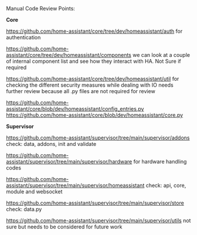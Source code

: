 Manual Code Review Points:

**Core**

https://github.com/home-assistant/core/tree/dev/homeassistant/auth
for authentication

https://github.com/home-assistant/core/tree/dev/homeassistant/components
we can look at a couple of internal component list and see how they interact with HA. Not Sure if required

https://github.com/home-assistant/core/tree/dev/homeassistant/util
for checking the different security measures while dealing with IO needs further review because all .py files are not required for review

https://github.com/home-assistant/core/blob/dev/homeassistant/config_entries.py
https://github.com/home-assistant/core/blob/dev/homeassistant/core.py

**Supervisor**

https://github.com/home-assistant/supervisor/tree/main/supervisor/addons
check: data, addons, init and validate




https://github.com/home-assistant/supervisor/tree/main/supervisor/hardware
for hardware handling codes

https://github.com/home-assistant/supervisor/tree/main/supervisor/homeassistant
check: api, core, module and websocket

https://github.com/home-assistant/supervisor/tree/main/supervisor/store
check: data.py

https://github.com/home-assistant/supervisor/tree/main/supervisor/utils
not sure but needs to be considered for future work

